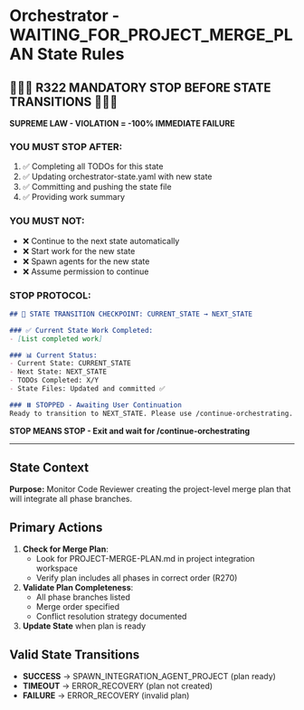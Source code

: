 # Orchestrator - WAITING_FOR_PROJECT_MERGE_PLAN State Rules

## 🛑🛑🛑 R322 MANDATORY STOP BEFORE STATE TRANSITIONS 🛑🛑🛑

**SUPREME LAW - VIOLATION = -100% IMMEDIATE FAILURE**

### YOU MUST STOP AFTER:
1. ✅ Completing all TODOs for this state
2. ✅ Updating orchestrator-state.yaml with new state
3. ✅ Committing and pushing the state file  
4. ✅ Providing work summary

### YOU MUST NOT:
- ❌ Continue to the next state automatically
- ❌ Start work for the new state
- ❌ Spawn agents for the new state
- ❌ Assume permission to continue

### STOP PROTOCOL:
```markdown
## 🛑 STATE TRANSITION CHECKPOINT: CURRENT_STATE → NEXT_STATE

### ✅ Current State Work Completed:
- [List completed work]

### 📊 Current Status:
- Current State: CURRENT_STATE
- Next State: NEXT_STATE
- TODOs Completed: X/Y
- State Files: Updated and committed ✅

### ⏸️ STOPPED - Awaiting User Continuation
Ready to transition to NEXT_STATE. Please use /continue-orchestrating.
```

**STOP MEANS STOP - Exit and wait for /continue-orchestrating**

---

## State Context

**Purpose:**
Monitor Code Reviewer creating the project-level merge plan that will integrate all phase branches.

## Primary Actions

1. **Check for Merge Plan**:
   - Look for PROJECT-MERGE-PLAN.md in project integration workspace
   - Verify plan includes all phases in correct order (R270)
2. **Validate Plan Completeness**:
   - All phase branches listed
   - Merge order specified
   - Conflict resolution strategy documented
3. **Update State** when plan is ready

## Valid State Transitions

- **SUCCESS** → SPAWN_INTEGRATION_AGENT_PROJECT (plan ready)
- **TIMEOUT** → ERROR_RECOVERY (plan not created)
- **FAILURE** → ERROR_RECOVERY (invalid plan)